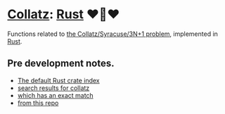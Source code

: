 # [Collatz](https://github.com/Skenvy/Collatz): [Rust](https://github.com/Skenvy/Collatz/tree/main/rust) ♥️🦀♥️
Functions related to [the Collatz/Syracuse/3N+1 problem](https://en.wikipedia.org/wiki/Collatz_conjecture), implemented in [Rust](https://doc.rust-lang.org/reference/index.html).
## Pre development notes.
* [The default Rust crate index](https://crates.io/crates)
* [search results for collatz](https://crates.io/search?q=collatz)
* [which has an exact match](https://crates.io/crates/collatz)
* [from this repo](https://github.com/niederb/collatz)